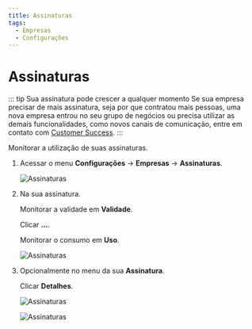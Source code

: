 ```yaml
---
title: Assinaturas
tags:
  - Empresas
  - Configurações
---
```


# Assinaturas

::: tip Sua assinatura pode crescer a qualquer momento
Se sua empresa precisar de mais assinatura, seja por que contratou mais pessoas, uma nova empresa entrou no seu grupo de negócios ou precisa utilizar as demais funcionalidades, como novos canais de comunicação, entre em contato com [Customer Success](mailto:cs@phishx.io).
:::

Monitorar a utilização de suas assinaturas.

1. Acessar o menu **Configurações** -> **Empresas** -> **Assinaturas**.

   ![Assinaturas](https://cdn.phishx.io/phishx-docs/images/phishx_companies_subs_01.webp)

2. Na sua assinatura.

   Monitorar a validade em **Validade**.

   Clicar **...**.

   Monitorar o consumo em **Uso**.

   ![Assinaturas](https://cdn.phishx.io/phishx-docs/images/phishx_companies_subs_04.webp)

3. Opcionalmente no menu da sua **Assinatura**.

   Clicar **Detalhes**.

   ![Assinaturas](https://cdn.phishx.io/phishx-docs/images/phishx_companies_subs_02.webp)

   ![Assinaturas](https://cdn.phishx.io/phishx-docs/images/phishx_companies_subs_03.webp)
